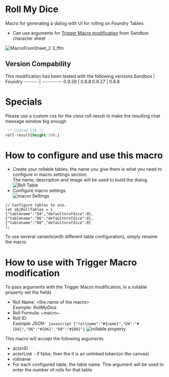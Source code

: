 # Roll My Dice
Macro for generating a dialog with UI for rolling on Foundry Tables

+ Can use arguments for [Trigger Macro modification](https://github.com/Anderware/Foundry-Vtt-Sandbox-Macros/tree/main/Modifications/Trigger%20macro%20from%20character%20sheet) from Sandbox character sheet

![MacroFromSheet_2 3_ffm](https://user-images.githubusercontent.com/81265884/130839256-1f1d54f2-48b4-4f69-8c12-4624583d19ec.gif)

## Version Compability
This modification has been tested with the following versions
Sandbox  | Foundry
-------  | ----------
0.9.26   | 0.8.8
0.9.27   | 0.8.8

# Specials
Please use a custom css for the class roll-result to make the resulting chat message window big enough 
``` css
 /* Custom CSS */
roll-result{height:10%;}
```
# How to configure and use this macro
* Create your rollable tables, the name you give them is what you need to configure in macro settings section.  
The name, description and image will be used to build the dialog.  
![Roll Table](https://user-images.githubusercontent.com/81265884/130842626-07a5b40a-c65a-4582-9990-9d659f5e63e3.png)
* Configure macro settings  
![macro Settings](https://user-images.githubusercontent.com/81265884/130842860-2c5ebb28-6438-4536-9993-1094bb31d0d2.png)  
```
// Configure tables to use.
let objRollTables = [
{"tablename":"D4","defaultnrofdice":0},
{"tablename":"D6","defaultnrofdice":0},
{"tablename":"D8","defaultnrofdice":0}
];
```  

To use several variants(with different table configuration), simply rename the macro

# How to use with Trigger Macro modification
To pass arguments with the Trigger Macro modification, in a rollable property set the fields
+ Roll Name: \<the name of the macro\>  
*Example: RollMyDice*
+ Roll Formula: \~macro\~
+ Roll ID: <Valid JSON string with parameters to pass>  
*Example JSON:* ``` javascript {"rollname":"#{name}","D4":"#{D4}","D6":"#{D6}","D8":"#{D8}"}``` 
![rollable property](https://user-images.githubusercontent.com/81265884/130851504-549b2d0f-de08-4331-b2c3-c94a6c895aa4.png)
 
 This macro will accept the following arguments
 * actorID
 * actorLink - if false, then the it is an unlinked token(on the canvas)
 * rollname
 * For each configured table, the table name. This argument will be used to enter the number of rolls for that table
 

